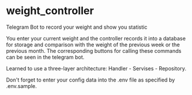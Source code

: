 # weight_controller
Telegram Bot to record your weight and show you statistic


You enter your current weight and the controller records it into a database for storage and comparison with the weight of the previous week or the previous month. The corresponding buttons for calling these commands can be seen in the telegram bot.

Learned to use a three-layer architecture: Handler - Servises - Repository.

Don't forget to enter your config data into the .env file as specified by .env.sample.